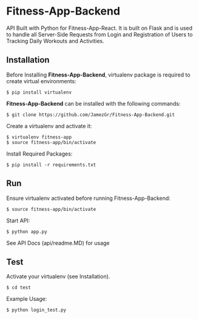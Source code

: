 # Fitness-App-Backend
API Built with Python for Fitness-App-React. It is built on Flask and is used to handle all Server-Side Requests from Login and Registration of Users to Tracking Daily Workouts and Activities.

## Installation
Before Installing **Fitness-App-Backend**, virtualenv package is required to create virtual environments:
```
$ pip install virtualenv
```
**Fitness-App-Backend** can be installed with the following commands:
```
$ git clone https://github.com/JamezGr/Fitness-App-Backend.git
```
Create a virtualenv and activate it:
```
$ virtualenv fitness-app
$ source fitness-app/bin/activate
```
Install Required Packages:
```
$ pip install -r requirements.txt
```


## Run
Ensure virtualenv activated before running Fitness-App-Backend:
```
$ source fitness-app/bin/activate
```
Start API:
```
$ python app.py
```
See API Docs (api/readme.MD) for usage

## Test
Activate your virtualenv (see Installation).
```
$ cd test
```
Example Usage:
```
$ python login_test.py
```

